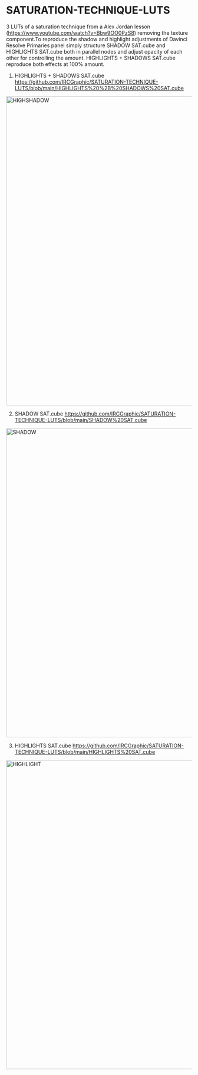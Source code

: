 # SATURATION-TECHNIQUE-LUTS
3 LUTs of a saturation technique from a Alex Jordan lesson (https://www.youtube.com/watch?v=Bbw9OO0PzS8) removing the texture component.To reproduce the shadow and highlight adjustments of Davinci Resolve Primaries panel simply structure SHADOW SAT.cube and HIGHLIGHTS SAT.cube both in parallel nodes and adjust opacity of each other for controlling the amount. HIGHLIGHTS + SHADOWS SAT.cube reproduce both effects at 100% amount.

1. HIGHLIGHTS + SHADOWS SAT.cube https://github.com/IRCGraphic/SATURATION-TECHNIQUE-LUTS/blob/main/HIGHLIGHTS%20%2B%20SHADOWS%20SAT.cube

<img width="839" alt="HIGHSHADOW" src="https://github.com/IRCGraphic/SATURATION-TECHNIQUE-LUTS/assets/113941057/249274fd-6fef-4da7-8dfc-d7774999ed0a">


2. SHADOW SAT.cube https://github.com/IRCGraphic/SATURATION-TECHNIQUE-LUTS/blob/main/SHADOW%20SAT.cube
   
<img width="839" alt="SHADOW" src="https://github.com/IRCGraphic/SATURATION-TECHNIQUE-LUTS/assets/113941057/052b0d51-dc90-4936-95b5-c8d8919a8eff">


3. HIGHLIGHTS SAT.cube https://github.com/IRCGraphic/SATURATION-TECHNIQUE-LUTS/blob/main/HIGHLIGHTS%20SAT.cube
   
<img width="839" alt="HIGHLIGHT" src="https://github.com/IRCGraphic/SATURATION-TECHNIQUE-LUTS/assets/113941057/ce7b6240-58f4-402a-a17c-325bd440db8a">
